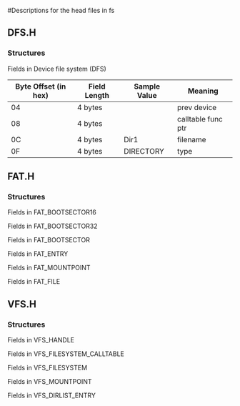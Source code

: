 #Descriptions for the head files in fs

## DFS.H
### Structures
Fields in Device file system (DFS)

| Byte Offset (in hex)| Field Length  | Sample Value | Meaning           |
|---------------------|---------------|--------------|-------------------|
| 04				  | 4 bytes		  | 			 | prev device       |
| 08				  | 4 bytes		  | 			 | calltable func ptr|
| 0C				  | 4 bytes		  | Dir1	     | filename			 |
| 0F				  | 4 bytes       | DIRECTORY    | type				 |

## FAT.H
### Structures
Fields in FAT_BOOTSECTOR16


Fields in FAT_BOOTSECTOR32


Fields in FAT_BOOTSECTOR


Fields in FAT_ENTRY

Fields in FAT_MOUNTPOINT

Fields in FAT_FILE



## VFS.H
###	Structures
Fields in VFS_HANDLE


Fields in VFS_FILESYSTEM_CALLTABLE


Fields in VFS_FILESYSTEM


Fields in VFS_MOUNTPOINT


Fields in VFS_DIRLIST_ENTRY
